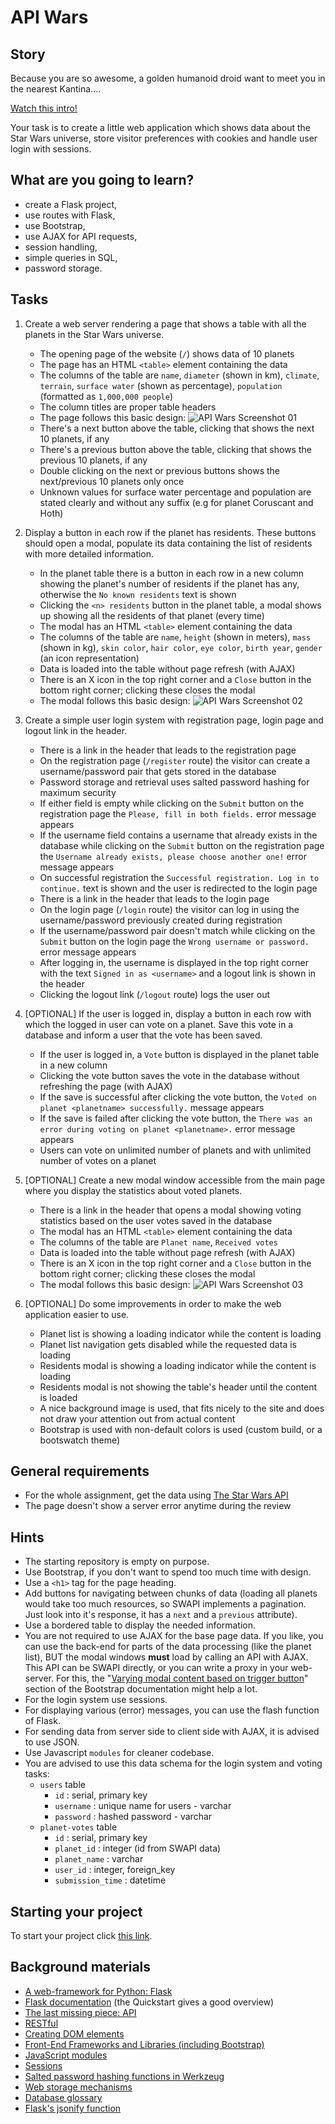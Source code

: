 # API Wars

## Story

Because you are so awesome, a golden humanoid droid want to meet you in the
nearest Kantina....

[Watch this
intro!](https://starwarsintrocreator.kassellabs.io/?ref=redirect#!/BM1kT5Ezi0Q0b-Ell8TE)

Your task is to create a little web application which shows data about the Star
Wars universe, store visitor preferences with cookies and handle user login with
sessions.

## What are you going to learn?

- create a Flask project,
- use routes with Flask,
- use Bootstrap,
- use AJAX for API requests,
- session handling,
- simple queries in SQL,
- password storage.

## Tasks

1. Create a web server rendering a page that shows a table with all the planets in the Star Wars universe.
    - The opening page of the website (`/`) shows data of 10 planets
    - The page has an HTML `<table>` element containing the data
    - The columns of the table are `name`, `diameter` (shown in km), `climate`, `terrain`, `surface water` (shown as percentage), `population` (formatted as `1,000,000 people`)
    - The column titles are proper table headers
    - The page follows this basic design: ![API Wars Screenshot 01](https://learn.code.cool/media/web/apiwars-screenshot-01.png)
    - There's a next button above the table, clicking that shows the next 10 planets, if any
    - There's a previous button above the table, clicking that shows the previous 10 planets, if any
    - Double clicking on the next or previous buttons shows the next/previous 10 planets only once
    - Unknown values for surface water percentage and population are stated clearly and without any suffix (e.g for planet Coruscant and Hoth)

2. Display a button in each row if the planet has residents. These buttons should open a modal, populate its data containing the list of residents with more detailed information.
    - In the planet table there is a button in each row in a new column showing the planet's number of residents if the planet has any, otherwise the `No known residents` text is shown
    - Clicking the `<n> residents` button in the planet table, a modal shows up showing all the residents of that planet (every time)
    - The modal has an HTML `<table>` element containing the data
    - The columns of the table are `name`, `height` (shown in meters), `mass` (shown in kg), `skin color`, `hair color`, `eye color`, `birth year`, `gender` (an icon representation)
    - Data is loaded into the table without page refresh (with AJAX)
    - There is an X icon in the top right corner and a `Close` button in the bottom right corner; clicking these closes the modal
    - The modal follows this basic design: ![API Wars Screenshot 02](https://learn.code.cool/media/web/apiwars-screenshot-02.png)

3. Create a simple user login system with registration page, login page and logout link in the header.
    - There is a link in the header that leads to the registration page
    - On the registration page (`/register` route) the visitor can create a username/password pair that gets stored in the database
    - Password storage and retrieval uses salted password hashing for maximum security
    - If either field is empty while clicking on the `Submit` button on the registration page the `Please, fill in both fields.` error message appears
    - If the username field contains a username that already exists in the database while clicking on the `Submit` button on the registration page the `Username already exists, please choose another one!` error message appears
    - On successful registration the `Successful registration. Log in to continue.` text is shown and the user is redirected to the login page
    - There is a link in the header that leads to the login page
    - On the login page (`/login` route) the visitor can log in using the username/password previously created during registration
    - If the username/password pair doesn't match while clicking on the `Submit` button on the login page the `Wrong username or password.` error message appears
    - After logging in, the username is displayed in the top right corner with the text `Signed in as <username>` and a logout link is shown in the header
    - Clicking the logout link (`/logout` route) logs the user out

4. [OPTIONAL] If the user is logged in, display a button in each row with which the logged in user can vote on a planet. Save this vote in a database and inform a user that the vote has been saved.
    - If the user is logged in, a `Vote` button is displayed in the planet table in a new column
    - Clicking the vote button saves the vote in the database without refreshing the page (with AJAX)
    - If the save is successful after clicking the vote button, the `Voted on planet <planetname> successfully.` message appears
    - If the save is failed after clicking the vote button, the `There was an error during voting on planet <planetname>.` error message appears
    - Users can vote on unlimited number of planets and with unlimited number of votes on a planet

5. [OPTIONAL] Create a new modal window accessible from the main page where you display the statistics about voted planets.
    - There is a link in the header that opens a modal showing voting statistics based on the user votes saved in the database
    - The modal has an HTML `<table>` element containing the data
    - The columns of the table are `Planet name`, `Received votes`
    - Data is loaded into the table without page refresh (with AJAX)
    - There is an X icon in the top right corner and a `Close` button in the bottom right corner; clicking these closes the modal
    - The modal follows this basic design: ![API Wars Screenshot 03](https://learn.code.cool/media/web/apiwars-screenshot-03.png)

6. [OPTIONAL] Do some improvements in order to make the web application easier to use.
    - Planet list is showing a loading indicator while the content is loading
    - Planet list navigation gets disabled while the requested data is loading
    - Residents modal is showing a loading indicator while the content is loading
    - Residents modal is not showing the table's header until the content is loaded
    - A nice background image is used, that fits nicely to the site and does not draw your attention out from actual content
    - Bootstrap is used with non-default colors is used (custom build, or a bootswatch theme)

## General requirements

- For the whole assignment, get the data using [The Star Wars API](https://swapi.dev/)
- The page doesn't show a server error anytime during the review

## Hints

- The starting repository is empty on purpose.
- Use Bootstrap, if you don't want to spend too much time with design.
- Use a `<h1>` tag for the page heading.
- Add buttons for navigating between chunks of data (loading all planets would
  take too much resources, so SWAPI implements a pagination. Just look into it's
  response, it has a `next` and a `previous` attribute).
- Use a bordered table to display the needed information.
- You are not required to use AJAX for the base page data. If you like, you can
  use the back-end for parts of the data processing (like the planet list), BUT
  the modal windows **must** load by calling an API with AJAX. This API can be
  SWAPI directly, or you can write a proxy in your web-server. For this, the
  "[Varying modal content based on trigger
  button](https://getbootstrap.com/docs/4.1/components/modal/#via-javascript)"
  section of the Bootstrap documentation might help a lot.
- For the login system use sessions.
- For displaying various (error) messages, you can use the flash function of Flask.
- For sending data from server side to client side with AJAX, it is advised to
  use JSON.
- Use Javascript `modules` for cleaner codebase.
- You are advised to use this data schema for the login system and voting tasks:
  - `users` table
    - `id` : serial, primary key
    - `username` : unique name for users - varchar
    - `password` : hashed password - varchar
  - `planet-votes` table
    - `id` : serial, primary key
    - `planet_id` : integer (id from SWAPI data)
    - `planet_name` : varchar
    - `user_id` : integer, foreign_key
    - `submission_time` : datetime

## Starting your project

To start your project click [this link](https://journey.code.cool/v2/project/solo/blueprint/api-wars/python).

## Background materials

- <i class="far fa-exclamation"></i> [A web-framework for Python: Flask](https://learn.code.cool/full-stack/#/../pages/python/python-flask)
- <i class="far fa-open_book"></i> [Flask documentation](http://flask.palletsprojects.com/) (the Quickstart gives a good overview)
- <i class="far fa-exclamation"></i> [The last missing piece: API](https://learn.code.cool/full-stack/#/../pages/web/the-last-missing-piece-api.md)
- <i class="far fa-open_book"></i> [RESTful](https://learn.code.cool/full-stack/#/../pages/web/restful.md)
- <i class="far fa-exclamation"></i> [Creating DOM elements](https://learn.code.cool/full-stack/#/../pages/javascript/javascript-extending-the-dom.md)
- <i class="far fa-open_book"></i> [Front-End Frameworks and Libraries (including Bootstrap)](https://learn.code.cool/full-stack/#/../pages/javascript/frontend-libraries-and-frameworks.md)
- <i class="far fa-exclamation"></i> [JavaScript modules](https://learn.code.cool/full-stack/#/../pages/javascript/javascript-modules.md)
- <i class="far fa-exclamation"></i> [Sessions](https://learn.code.cool/full-stack/#/../pages/web/authentication-sessions.md)
- <i class="far fa-exclamation"></i> [Salted password hashing functions in Werkzeug](https://werkzeug.palletsprojects.com/en/1.0.x/utils/#module-werkzeug.security)
- <i class="far fa-open_book"></i> [Web storage mechanisms](https://learn.code.cool/full-stack/#/../pages/javascript/web-storage-mechanisms.md)
- <i class="far fa-open_book"></i> [Database glossary](https://learn.code.cool/full-stack/#/../pages/sql/database-glossary)
- <i class="far fa-candy-cane"></i> [Flask's jsonify function](https://flask.palletsprojects.com/en/1.1.x/api/#flask.json.jsonify)
